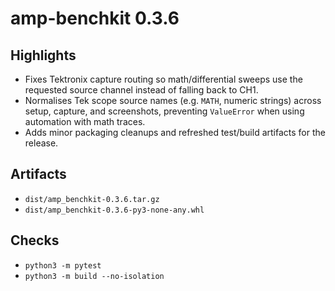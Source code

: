 # amp-benchkit 0.3.6

## Highlights
- Fixes Tektronix capture routing so math/differential sweeps use the requested source channel instead of falling back to CH1.
- Normalises Tek scope source names (e.g. `MATH`, numeric strings) across setup, capture, and screenshots, preventing `ValueError` when using automation with math traces.
- Adds minor packaging cleanups and refreshed test/build artifacts for the release.

## Artifacts
- `dist/amp_benchkit-0.3.6.tar.gz`
- `dist/amp_benchkit-0.3.6-py3-none-any.whl`

## Checks
- `python3 -m pytest`
- `python3 -m build --no-isolation`
